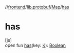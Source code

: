 //[frontend](../../../index.md)/[lib.protobuf](../index.md)/[Map](index.md)/[has](has.md)

# has

[js]\
open fun [has](has.md)(key: [K](index.md)): [Boolean](https://kotlinlang.org/api/latest/jvm/stdlib/kotlin/-boolean/index.html)
